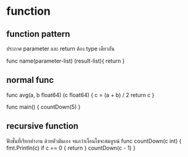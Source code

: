 # function

## function pattern

ประกาศ parameter และ return ต้อง type เดียวกัน

func name(parameter-list) (result-list){
return
}

## normal func

func avg(a, b float64) (c float64) {
c = (a + b) / 2
return c
}

func main() {
countDown(5)
}

## recursive function

ฟังชั่นที่เรียกทำงาน ด้วยตัวมันเอง จนกว่าเงื่อนไขจะสมบูรณ์
func countDown(c int) {
fmt.Println(c)
if c == 0 {
return
}
countDown(c - 1)
}
